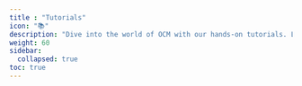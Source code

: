 ```yaml
---
title : "Tutorials"
icon: "📚"
description: "Dive into the world of OCM with our hands-on tutorials. Learn by doing!"
weight: 60
sidebar:
  collapsed: true
toc: true
---
```

